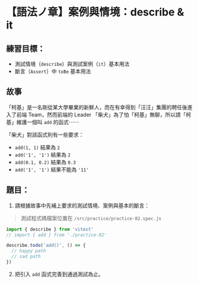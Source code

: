 # 【語法ノ章】案例與情境：describe & it

## 練習目標：
- 測試情境（`describe`）與測試案例（`it`）基本用法
- 斷言（`Assert`）中 `toBe` 基本用法

## 故事
「柯基」是一名剛從某大學畢業的新鮮人，而在有幸得到「汪汪」集團的聘任後進入了前端 Team，然而前端的 Leader 「柴犬」為了怕「柯基」無聊，所以請「柯基」維護一個叫 `add` 的函式⋯⋯

「柴犬」對該函式則有一些要求：
- `add(1, 1)` 結果為 `2`
- `add('1', '1')` 結果為 `2`
- `add(0.1, 0.2)` 結果為 `0.3`
- `add('1', '1')` 結果不能為 `'11'`

## 題目：
1. 請根據故事中先補上要求的測試情境、案例與基本的斷言：

> 測試程式碼檔案位置在 `/src/practice/practice-02.spec.js`

```js
import { describe } from 'vitest'
// import { add } from './practice-02'

describe.todo('add()', () => {
  // happy path
  // sad path
})
```

2. 把引入 `add` 函式完善到通過測試為止。